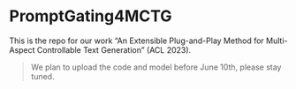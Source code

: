 # PromptGating4MCTG

This is the repo for our work “An Extensible Plug-and-Play Method for Multi-Aspect Controllable Text Generation” (ACL 2023).

> We plan to upload the code and model before June 10th, please stay tuned.
